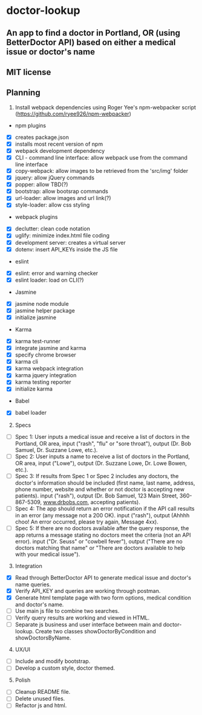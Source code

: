 # doctor-lookup

## An app to find a doctor in Portland, OR (using BetterDoctor API) based on either a medical issue or doctor's name


## MIT license

## Planning

1. Install webpack dependencies using Roger Yee's npm-webpacker script (https://github.com/ryee926/npm-webpacker)
* npm plugins
- [x] creates package.json
- [x] installs most recent version of npm
- [x] webpack development dependency
- [x] CLI - command line interface: allow webpack use from the command line interface
- [x] copy-webpack: allow images to be retrieved from the 'src/img' folder
- [x] jquery: allow jQuery commands
- [x] popper: allow TBD(?)
- [x] bootstrap: allow bootsrap commands
- [x] url-loader: allow images and url link(?)
- [x] style-loader: allow css styling
* webpack plugins
- [x] declutter: clean code notation
- [x] uglify: minimize index.html file coding
- [x] development server: creates a virtual server
- [x] dotenv: insert API_KEYs inside the JS file
* eslint
- [x] eslint: error and warning checker
- [x] eslint loader: load on CLI(?)
* Jasmine
- [x] jasmine node module
- [x] jasmine helper package
- [x] initialize jasmine
* Karma
- [x] karma test-runner
- [x] integrate jasmine and karma
- [x] specify chrome browser
- [x] karma cli
- [x] karma webpack integration
- [x] karma jquery integration
- [x] karma testing reporter
- [x] initialize karma
* Babel
- [x] babel loader

2. Specs
- [ ] Spec 1: User inputs a medical issue and receive a list of doctors in the Portland, OR area, input ("rash", "flu" or "sore throat"), output (Dr. Bob Samuel, Dr. Suzzane Lowe, etc.).
- [ ] Spec 2: User inputs a name to receive a list of doctors in the Portland, OR area, input ("Lowe"), output (Dr. Suzzane Lowe, Dr. Lowe Bowen, etc.).
- [ ] Spec 3: If results from Spec 1 or Spec 2 includes any doctors, the doctor's information should be included (first name, last name, address, phone number, website and whether or not doctor is accepting new patients). input ("rash"), output (Dr. Bob Samuel, 123 Main Street, 360-867-5309, www.drbobs.com, accepting patients).
- [ ] Spec 4: The app should return an error notification if the API call results in an error (any message not a 200 OK). input ("rash"), output (Ahhhh choo! An error occurred, please try again, Message 4xx).
- [ ] Spec 5: If there are no doctors available after the query response, the app returns a message stating no doctors meet the criteria (not an API error). input ("Dr. Seuss" or "cowbell fever"), output ("There are no doctors matching that name" or "There are doctors available to help with your medical issue").

3. Integration
- [x] Read through BetterDoctor API to generate medical issue and doctor's name queries.
- [x] Verify API_KEY and queries are working through postman.
- [x] Generate html template page with two form options, medical condition and doctor's name.
- [ ] Use main js file to combine two searches.
- [ ] Verify query results are working and viewed in HTML.
- [ ] Separate js business and user interface between main and doctor-lookup.  Create two classes showDoctorByCondition and showDoctorsByName.

4. UX/UI
- [ ] Include and modify bootstrap.
- [ ] Develop a custom style, doctor themed.

5. Polish
- [ ] Cleanup README file.
- [ ] Delete unused files.
- [ ] Refactor js and html.
